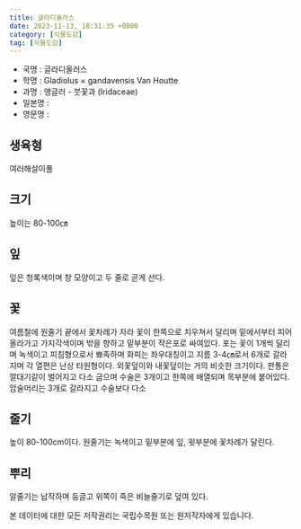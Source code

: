 ```yaml
---
title: 글라디올러스
date: 2023-11-13, 18:31:35 +0800
category: [식물도감]
tag: [식물도감]
---
```




- 국명 : 글라디올러스
- 학명 : Gladiolus × gandavensis Van Houtte
- 과명 : 앵글러 - 붓꽃과 (Iridaceae)
- 일본명 : 
- 영문명 : 


## 생육형
여러해살이풀 
## 크기
높이는 80-100㎝
## 잎
잎은 청록색이며 창 모양이고 두 줄로 곧게 선다.
## 꽃
여름철에 원줄기 끝에서 꽃차례가 자라 꽃이 한쪽으로 치우쳐서 달리며 밑에서부터 피어 올라가고 가지각색이며 밖을 향하고 밑부분이 작은포로 싸여있다. 포는 꽃이 1개씩 달리며 녹색이고 피침형으로서 뾰족하며 화피는 좌우대칭이고 지름 3-4㎝로서 6개로 갈라지며 각 열편은 난상 타원형이다. 외꽃덮이와 내꽃덮이는 거의 비슷한 크기이다. 판통은 깔대기같이 벌어지고 다소 굽으며 수술은 3개이고 한쪽에 배열되며 목부분에 붙어있다. 암술머리는 3개로 갈라지고 수술보다 다소
## 줄기
높이 80-100cm이다. 원줄기는 녹색이고 밑부분에 잎, 윗부분에 꽃차례가 달린다.
## 뿌리
알줄기는 납작하며 둥글고 위쪽이 죽은 비늘줄기로 덮여 있다.






본 데이터에 대한 모든 저작권리는 국립수목원 또는 원저작자에게 있습니다.
